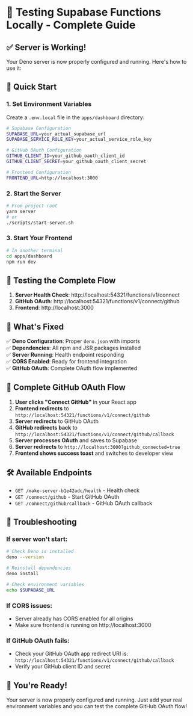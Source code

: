 # 🚀 Testing Supabase Functions Locally - Complete Guide

## ✅ **Server is Working!**

Your Deno server is now properly configured and running. Here's how to use it:

## 🔧 **Quick Start**

### 1. **Set Environment Variables**

Create a `.env.local` file in the `apps/dashboard` directory:

```bash
# Supabase Configuration
SUPABASE_URL=your_actual_supabase_url
SUPABASE_SERVICE_ROLE_KEY=your_actual_service_role_key

# GitHub OAuth Configuration
GITHUB_CLIENT_ID=your_github_oauth_client_id
GITHUB_CLIENT_SECRET=your_github_oauth_client_secret

# Frontend Configuration
FRONTEND_URL=http://localhost:3000
```

### 2. **Start the Server**

```bash
# From project root
yarn server
# or
./scripts/start-server.sh
```

### 3. **Start Your Frontend**

```bash
# In another terminal
cd apps/dashboard
npm run dev
```

## 🧪 **Testing the Complete Flow**

1. **Server Health Check**: http://localhost:54321/functions/v1/connect
2. **GitHub OAuth**: http://localhost:54321/functions/v1/connect/github
3. **Frontend**: http://localhost:3000

## 🎯 **What's Fixed**

✅ **Deno Configuration**: Proper `deno.json` with imports  
✅ **Dependencies**: All npm and JSR packages installed  
✅ **Server Running**: Health endpoint responding  
✅ **CORS Enabled**: Ready for frontend integration  
✅ **GitHub OAuth**: Complete OAuth flow implemented

## 🔄 **Complete GitHub OAuth Flow**

1. **User clicks "Connect GitHub"** in your React app
2. **Frontend redirects** to `http://localhost:54321/functions/v1/connect/github`
3. **Server redirects** to GitHub OAuth
4. **GitHub redirects back** to `http://localhost:54321/functions/v1/connect/github/callback`
5. **Server processes OAuth** and saves to Supabase
6. **Server redirects** to `http://localhost:3000?github_connected=true`
7. **Frontend shows success toast** and switches to developer view

## 🛠️ **Available Endpoints**

- `GET /make-server-b1e42adc/health` - Health check
- `GET /connect/github` - Start GitHub OAuth
- `GET /connect/github/callback` - GitHub OAuth callback

## 🐛 **Troubleshooting**

### If server won't start:

```bash
# Check Deno is installed
deno --version

# Reinstall dependencies
deno install

# Check environment variables
echo $SUPABASE_URL
```

### If CORS issues:

- Server already has CORS enabled for all origins
- Make sure frontend is running on http://localhost:3000

### If GitHub OAuth fails:

- Check your GitHub OAuth app redirect URI is: `http://localhost:54321/functions/v1/connect/github/callback`
- Verify your GitHub client ID and secret

## 🎉 **You're Ready!**

Your server is now properly configured and running. Just add your real environment variables and you can test the complete GitHub OAuth flow!
